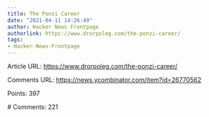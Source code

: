 ```yaml
---
title: The Ponzi Career
date: "2021-04-11 14:26:49"
author: Hacker News Frontpage
authorlink: https://www.drorpoleg.com/the-ponzi-career/
tags:
- Hacker-News-Frontpage
---
```


<p>Article URL: <a href="https://www.drorpoleg.com/the-ponzi-career/">https://www.drorpoleg.com/the-ponzi-career/</a></p>
<p>Comments URL: <a href="https://news.ycombinator.com/item?id=26770562">https://news.ycombinator.com/item?id=26770562</a></p>
<p>Points: 397</p>
<p># Comments: 221</p>
